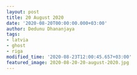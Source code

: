 ```yaml
---
layout: post
title: 20 August 2020
date: '2020-08-20T00:00:00.000+03:00'
author: Dedunu Dhananjaya
tags:
- latvia
- ghost
- riga
modified_time: '2020-08-23T12:00:45.657+03:00'
featured_image: 2020-08-20-20-august-2020.jpg
---
```

